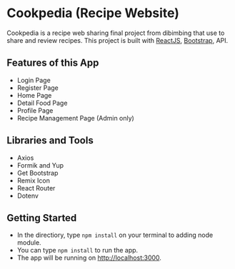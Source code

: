 # Cookpedia (Recipe Website)

Cookpedia is a recipe web sharing final project from dibimbing that use to share and review recipes. This project is built with [ReactJS](https://reactjs.org/), [Bootstrap](https://getbootstrap.com/), API.

## Features of this App

- Login Page
- Register Page
- Home Page
- Detail Food Page
- Profile Page
- Recipe Management Page (Admin only)

## Libraries and Tools

- Axios
- Formik and Yup
- Get Bootstrap
- Remix Icon
- React Router
- Dotenv

## Getting Started

- In the directiory, type `npm install` on your terminal to adding node module.
- You can type `npm install` to run the app.
- The app will be running on [http://localhost:3000](http://localhost:3000).
